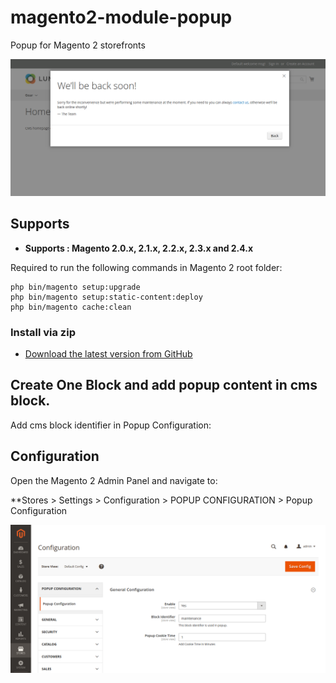 # magento2-module-popup
Popup for Magento 2 storefronts

<img src="app/code/V4U/Popup/docs/Home page.png"/>

## Supports

- <b>Supports : Magento 2.0.x, 2.1.x, 2.2.x, 2.3.x and 2.4.x</b>

Required to run the following commands in Magento 2 root folder:

```
php bin/magento setup:upgrade
php bin/magento setup:static-content:deploy
php bin/magento cache:clean
```

### Install via zip

* [Download the latest version from GitHub](https://github.com/vrajeshkpatel/magento2-module-popup)

## Create One Block and add popup content in cms block.

Add cms block identifier in Popup Configuration:  

## Configuration

Open the Magento 2 Admin Panel and navigate to:
 
 **Stores > Settings > Configuration > POPUP CONFIGURATION > Popup Configuration

<img src="app/code/V4U/Popup/docs/ConfigurationSettings StoresMagentoAdmin.png"/>
